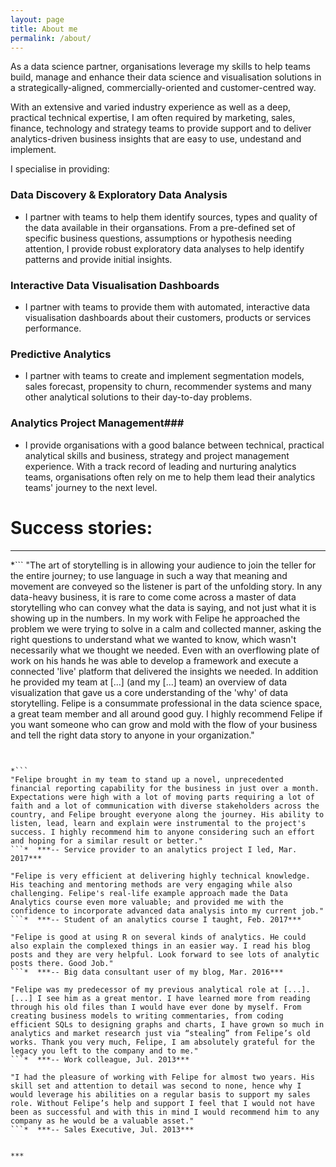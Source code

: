 ```yaml
---
layout: page
title: About me
permalink: /about/
---
```


As a data science partner, organisations leverage my skills to help teams build, manage and enhance their data science and visualisation solutions in a strategically-aligned, commercially-oriented and customer-centred way.

With an extensive and varied industry experience as well as a deep, practical technical expertise, I am often required by marketing, sales, finance, technology and strategy teams to provide support and to deliver analytics-driven business insights that are easy to use, undestand and implement.


I specialise in providing:

### Data Discovery & Exploratory Data Analysis ###  
- I partner with teams to help them identify sources, types and quality of the data available in their organsations. From a pre-defined set of specific business questions, assumptions or hypothesis needing attention, I provide robust exploratory data analyses to help identify patterns and provide initial insights. 

### Interactive Data Visualisation Dashboards ###    
- I partner with teams to provide them with automated, interactive data visualisation dashboards about their customers, products or services performance.

### Predictive Analytics ###    
- I partner with teams to create and implement segmentation models, sales forecast, propensity to churn, recommender systems and many other analytical solutions to their day-to-day problems. 

### Analytics Project Management###
- I provide organisations with a good balance between technical, practical analytical skills and business, strategy and project management experience. With a track record of leading and nurturing analytics teams, organisations often rely on me to help them lead their analytics teams' journey to the next level.


# Success stories:

***

*```
"The art of storytelling is in allowing your audience to join the teller for the entire journey; to use language in such a way that meaning and movement are conveyed so the listener is part of the unfolding story. In any data-heavy business, it is rare to come come across a master of data storytelling who can convey what the data is saying, and not just what it is showing up in the numbers.  In my work with Felipe he approached the problem we were trying to solve in a calm and collected manner, asking the right questions to understand what we wanted to know, which wasn't necessarily what we thought we needed. Even with an overflowing plate of work on his hands he was able to develop a framework and execute a connected 'live' platform that delivered the insights we needed. In addition he provided my team at [...]  (and my [...] team) an overview of data visualization that gave us a core understanding of the 'why' of data storytelling.  Felipe is a consummate professional in the data science space, a great team member and all around good guy. I highly recommend Felipe if you want someone who can grow and mold with the flow of your business and tell the right data story to anyone in your organization."
```*  ***-- Client, Jul. 2017***


*```
"Felipe brought in my team to stand up a novel, unprecedented financial reporting capability for the business in just over a month. Expectations were high with a lot of moving parts requiring a lot of faith and a lot of communication with diverse stakeholders across the country, and Felipe brought everyone along the journey. His ability to listen, lead, learn and explain were instrumental to the project's success. I highly recommend him to anyone considering such an effort and hoping for a similar result or better."
```*  ***-- Service provider to an analytics project I led, Mar. 2017***

"Felipe is very efficient at delivering highly technical knowledge. His teaching and mentoring methods are very engaging while also challenging. Felipe's real-life example approach made the Data Analytics course even more valuable; and provided me with the confidence to incorporate advanced data analysis into my current job."
```*  ***-- Student of an analytics course I taught, Feb. 2017***

"Felipe is good at using R on several kinds of analytics. He could also explain the complexed things in an easier way. I read his blog posts and they are very helpful. Look forward to see lots of analytic posts there. Good Job."
```*  ***-- Big data consultant user of my blog, Mar. 2016***

"Felipe was my predecessor of my previous analytical role at [...]. [...] I see him as a great mentor. I have learned more from reading through his old files than I would have ever done by myself. From creating business models to writing commentaries, from coding efficient SQLs to designing graphs and charts, I have grown so much in analytics and market research just via “stealing” from Felipe’s old works. Thank you very much, Felipe, I am absolutely grateful for the legacy you left to the company and to me."
```*  ***-- Work colleague, Jul. 2013***

"I had the pleasure of working with Felipe for almost two years. His skill set and attention to detail was second to none, hence why I would leverage his abilities on a regular basis to support my sales role. Without Felipe’s help and support I feel that I would not have been as successful and with this in mind I would recommend him to any company as he would be a valuable asset."
```*  ***-- Sales Executive, Jul. 2013***


***
